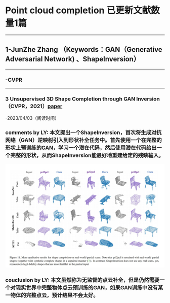 # Point cloud completion 已更新文献数量1篇

------

## 1-JunZhe  Zhang （Keywords：GAN（Generative  Adversarial  Network) 、ShapeInversion）

------

### -CVPR

------

### 3 Unsupervised 3D Shape Completion through GAN Inversion （CVPR，2021）[paper](https://arxiv.org/pdf/2104.13366.pdf)

-2023/04/03（阅读时间）

### comments by LY: 本文提出一个ShapeInversion，首次将生成对抗网络（GAN）逆映射引入到形状补全任务中。首先使用一个在完整的形状上预训练的GAN，学习一个潜在代码，然后使用潜在代码给出一个完整的形状，从而ShapeInversion能最好地重建给定的残缺输入。

![9-1](./images/1/9-1.jpg)

### couclusion by LY: 本文虽然称为无监督的点云补全，但是仍然需要一个对现实世界中完整物体点云预训练的GAN，如果GAN训练中没有某一物体的完整点云，预计结果不会太好。